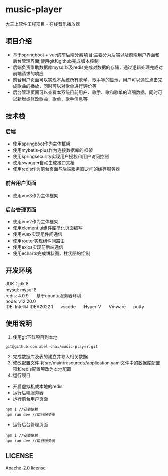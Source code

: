 # music-player
大三上软件工程项目 - 在线音乐播放器

## 项目介绍
 - 基于springboot + vue的前后端分离项目;主要分为后端以及前端用户界面和后台管理界面;使用git和github完成版本控制
 - 后端负责借助数据库mysql以及redis完成对数据的存储，通过逻辑处理完成对前端请求的响应
 - 前台用户页面可以实现本系统所有歌单，歌手等的显示，用户可以通过点击完成歌曲的播放，同时可以对歌单进行评价等
 - 后台管理页面可以查看本系统目前用户、歌手、歌和歌单的详细数据，同时可以新增或修改歌曲，歌单，歌手信息等
 
## 技术栈
### 后端
 - 使用springboot作为主体框架
 - 使用mybatis-plus作为连接数据库的框架
 - 使用springsecurity实现用户授权和用户访问控制
 - 使用swagger自动生成接口文档
 - 使用redis作为前台页面与后端服务器之间的缓存服务器
### 前台用户页面                                       
 - 使用vue3作为主体框架
### 后台管理页面                                               
 - 使用vue2作为主体框架
 - 使用element ui组件库简化页面编写
 - 使用vuex实现组件间通信
 - 使用router实现组件间路由
 - 使用axios实现前后端通信
 - 使用echarts完成饼状图，柱状图的绘制
 
## 开发环境
JDK：jdk 8 \
mysql: mysql 8 \
redis: 4.0.9 $\quad$ 基于ubuntu服务器环境 \
node: v12.20.0 \
IDE: IntelliJ IDEA2022.1 $\quad$ vscode $\quad$ Hyper-V $\quad$ Vmware $\quad$ putty

## 使用说明
1. 使用git下载项目到本地
```
git@github.com:abel-chai/music-player.git
```
2. 完成数据库及表的建立并导入相关数据
3. 修改配置文件
将src/main/resources/application.yaml文件中的数据库配置项和redis配置项改为本地配置
4. 运行项目 
 - 开启虚拟机或本地的redis
 - 运行后端服务器
 - 运行前台用户页面
 ```
 npm i //安装依赖
 npm run dev //运行服务器
 ```
 - 运行后台管理页面
 ```
 npm i //安装依赖
 npm run dev //运行服务器
 ```
 
 ## LICENSE
[Apache-2.0 license](https://github.com/abel-chai/music-player/blob/main/LICENSE)
